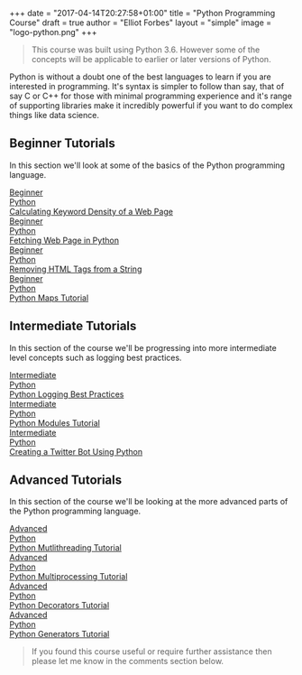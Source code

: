 +++
date = "2017-04-14T20:27:58+01:00"
title = "Python Programming Course"
draft = true
author = "Elliot Forbes"
layout = "simple"
image = "logo-python.png"
+++

> This course was built using Python 3.6. However some of the concepts will be applicable to earlier or later versions of Python.

Python is without a doubt one of the best languages to learn if you are interested in programming. It's syntax is simpler to follow than say, that of say C or C++ for those with minimal programming experience and it's range of supporting libraries make it incredibly powerful if you want to do complex things like data science. 

## Beginner Tutorials

In this section we'll look at some of the basics of the Python programming language. 

<div class="row">
    <div class="col l6">
        <a href="/python/calculating-keyword-density-python/" class="blog-list-article">
            <div class="blog-list-article-date">Beginner</div> 
            <div class="blog-list-article-category">Python</div>
            <div class="blog-list-article-content">
                <div class="blog-list-article-title">Calculating Keyword Density of a Web Page</div>
                <!-- <div class="blog-list-article-excerpt">lorem ipsum</div> -->
            </div>
        </a>
    </div>
    <div class="col l6">
        <a href="/python/fetching-web-pages-python/" class="blog-list-article">
            <div class="blog-list-article-date">Beginner</div> 
            <div class="blog-list-article-category">Python</div>
            <div class="blog-list-article-content">
                <div class="blog-list-article-title">Fetching Web Page in Python</div>
                <!-- <div class="blog-list-article-excerpt">lorem ipsum</div> -->
            </div>
        </a>
    </div>
    <div class="col l6">
        <a href="/python/removing-html-from-string/" class="blog-list-article">
            <div class="blog-list-article-date">Beginner</div> 
            <div class="blog-list-article-category">Python</div>
            <div class="blog-list-article-content">
                <div class="blog-list-article-title">Removing HTML Tags from a String</div>
                <!-- <div class="blog-list-article-excerpt">lorem ipsum</div> -->
            </div>
        </a>
    </div>
    <div class="col l6">
        <a href="/python/python-maps-tutorial/" class="blog-list-article">
            <div class="blog-list-article-date">Beginner</div> 
            <div class="blog-list-article-category">Python</div>
            <div class="blog-list-article-content">
                <div class="blog-list-article-title">Python Maps Tutorial</div>
                <!-- <div class="blog-list-article-excerpt">lorem ipsum</div> -->
            </div>
        </a>
    </div>
</div>

## Intermediate Tutorials

In this section of the course we'll be progressing into more intermediate level concepts such as logging best practices.

<div class="row">
    <div class="col l6">
        <a href="/python/python-logging-best-practices/" class="blog-list-article">
            <div class="blog-list-article-date">Intermediate</div> 
            <div class="blog-list-article-category">Python</div>
            <div class="blog-list-article-content">
                <div class="blog-list-article-title">Python Logging Best Practices</div>
                <!-- <div class="blog-list-article-excerpt">lorem ipsum</div> -->
            </div>
        </a>
    </div>
    <div class="col l6">
        <a href="/python/python-modules-tutorial/" class="blog-list-article">
            <div class="blog-list-article-date">Intermediate</div> 
            <div class="blog-list-article-category">Python</div>
            <div class="blog-list-article-content">
                <div class="blog-list-article-title">Python Modules Tutorial</div>
                <!-- <div class="blog-list-article-excerpt">lorem ipsum</div> -->
            </div>
        </a>
    </div>
    <div class="col l6">
        <a href="/python/creating-twitter-bot-python/" class="blog-list-article">
            <div class="blog-list-article-date">Intermediate</div> 
            <div class="blog-list-article-category">Python</div>
            <div class="blog-list-article-content">
                <div class="blog-list-article-title">Creating a Twitter Bot Using Python</div>
                <!-- <div class="blog-list-article-excerpt">lorem ipsum</div> -->
            </div>
        </a>
    </div>
</div>

## Advanced Tutorials

In this section of the course we'll be looking at the more advanced parts of the Python programming language. 

<div class="row">
    <div class="col l6">
        <a href="/python/python-multithreading-tutorial/" class="blog-list-article">
            <div class="blog-list-article-date">Advanced</div> 
            <div class="blog-list-article-category">Python</div>
            <div class="blog-list-article-content">
                <div class="blog-list-article-title">Python Mutlithreading Tutorial</div>
                <!-- <div class="blog-list-article-excerpt">lorem ipsum</div> -->
            </div>
        </a>
    </div>
    <div class="col l6">
        <a href="/python/python-multiprocessing-tutorial/" class="blog-list-article">
            <div class="blog-list-article-date">Advanced</div> 
            <div class="blog-list-article-category">Python</div>
            <div class="blog-list-article-content">
                <div class="blog-list-article-title">Python Multiprocessing Tutorial</div>
                <!-- <div class="blog-list-article-excerpt">lorem ipsum</div> -->
            </div>
        </a>
    </div>
    <div class="col l6">
        <a href="/python/python-decorators-tutorial/" class="blog-list-article">
            <div class="blog-list-article-date">Advanced</div> 
            <div class="blog-list-article-category">Python</div>
            <div class="blog-list-article-content">
                <div class="blog-list-article-title">Python Decorators Tutorial</div>
                <!-- <div class="blog-list-article-excerpt">lorem ipsum</div> -->
            </div>
        </a>
    </div>
    <div class="col l6">
        <a href="/python/python-generator-tutorial/" class="blog-list-article">
            <div class="blog-list-article-date">Advanced</div> 
            <div class="blog-list-article-category">Python</div>
            <div class="blog-list-article-content">
                <div class="blog-list-article-title">Python Generators Tutorial</div>
                <!-- <div class="blog-list-article-excerpt">lorem ipsum</div> -->
            </div>
        </a>
    </div>
</div>

> If you found this course useful or require further assistance then please let me know in the comments section below. 